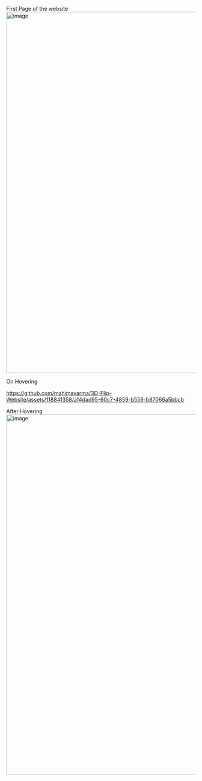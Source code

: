 First Page of the website
<img width="958" alt="image" src="https://github.com/mahimavarma/3D-Flip-Website/assets/118841358/d47fc93b-f087-47a6-81af-c681ab80aa2b">

On Hovering

https://github.com/mahimavarma/3D-Flip-Website/assets/118841358/a14dad95-60c7-4859-b559-b87066a5bbcb

After Hovering 
<img width="956" alt="image" src="https://github.com/mahimavarma/3D-Flip-Website/assets/118841358/b7cf39d8-699d-4166-a552-1637f1cfd24a">


